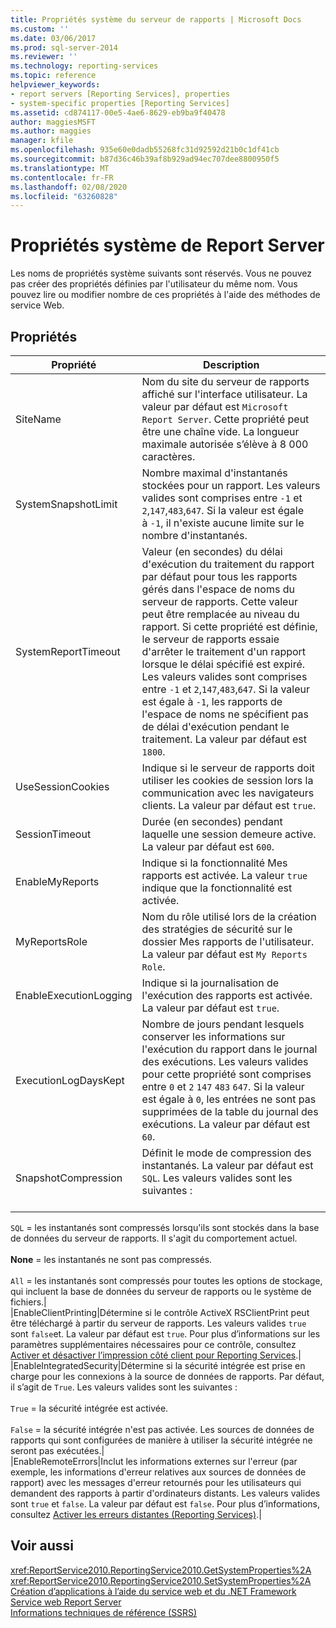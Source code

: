 ```yaml
---
title: Propriétés système du serveur de rapports | Microsoft Docs
ms.custom: ''
ms.date: 03/06/2017
ms.prod: sql-server-2014
ms.reviewer: ''
ms.technology: reporting-services
ms.topic: reference
helpviewer_keywords:
- report servers [Reporting Services], properties
- system-specific properties [Reporting Services]
ms.assetid: cd874117-00e5-4ae6-8629-eb9ba9f40478
author: maggiesMSFT
ms.author: maggies
manager: kfile
ms.openlocfilehash: 935e60e0dadb55268fc31d92592d21b0c1df41cb
ms.sourcegitcommit: b87d36c46b39af8b929ad94ec707dee8800950f5
ms.translationtype: MT
ms.contentlocale: fr-FR
ms.lasthandoff: 02/08/2020
ms.locfileid: "63260828"
---
```

# <a name="report-server-system-properties"></a>Propriétés système de Report Server
  Les noms de propriétés système suivants sont réservés. Vous ne pouvez pas créer des propriétés définies par l'utilisateur du même nom. Vous pouvez lire ou modifier nombre de ces propriétés à l'aide des méthodes de service Web.  
  
## <a name="properties"></a>Propriétés  
  
|Propriété|Description|  
|--------------|-----------------|  
|SiteName|Nom du site du serveur de rapports affiché sur l'interface utilisateur. La valeur par défaut est `Microsoft Report Server`. Cette propriété peut être une chaîne vide. La longueur maximale autorisée s’élève à 8 000 caractères.|  
|SystemSnapshotLimit|Nombre maximal d'instantanés stockées pour un rapport. Les valeurs valides sont comprises entre `-1` et `2`,`147`,`483`,`647`. Si la valeur est égale à `-1`, il n'existe aucune limite sur le nombre d'instantanés.|  
|SystemReportTimeout|Valeur (en secondes) du délai d'exécution du traitement du rapport par défaut pour tous les rapports gérés dans l'espace de noms du serveur de rapports. Cette valeur peut être remplacée au niveau du rapport. Si cette propriété est définie, le serveur de rapports essaie d'arrêter le traitement d'un rapport lorsque le délai spécifié est expiré. Les valeurs valides sont comprises entre `-1` et `2`,`147`,`483`,`647`. Si la valeur est égale à `-1`, les rapports de l'espace de noms ne spécifient pas de délai d'exécution pendant le traitement. La valeur par défaut est `1800`.|  
|UseSessionCookies|Indique si le serveur de rapports doit utiliser les cookies de session lors la communication avec les navigateurs clients. La valeur par défaut est `true`.|  
|SessionTimeout|Durée (en secondes) pendant laquelle une session demeure active. La valeur par défaut est `600`.|  
|EnableMyReports|Indique si la fonctionnalité Mes rapports est activée. La valeur `true` indique que la fonctionnalité est activée.|  
|MyReportsRole|Nom du rôle utilisé lors de la création des stratégies de sécurité sur le dossier Mes rapports de l'utilisateur. La valeur par défaut est `My Reports Role`.|  
|EnableExecutionLogging|Indique si la journalisation de l'exécution des rapports est activée. La valeur par défaut est `true`.|  
|ExecutionLogDaysKept|Nombre de jours pendant lesquels conserver les informations sur l'exécution du rapport dans le journal des exécutions. Les valeurs valides pour cette propriété sont comprises entre `0` et `2` `147` `483` `647`. Si la valeur est égale à `0`, les entrées ne sont pas supprimées de la table du journal des exécutions. La valeur par défaut est `60`.|  
|SnapshotCompression|Définit le mode de compression des instantanés. La valeur par défaut est `SQL`. Les valeurs valides sont les suivantes :<br /><br /> 
  `SQL` = les instantanés sont compressés lorsqu'ils sont stockés dans la base de données du serveur de rapports. Il s'agit du comportement actuel.<br /><br /> **None** = les instantanés ne sont pas compressés.<br /><br /> 
  `All` = les instantanés sont compressés pour toutes les options de stockage, qui incluent la base de données du serveur de rapports ou le système de fichiers.|  
|EnableClientPrinting|Détermine si le contrôle ActiveX RSClientPrint peut être téléchargé à partir du serveur de rapports. Les valeurs valides `true` sont `false`et. La valeur par défaut est `true`. Pour plus d’informations sur les paramètres supplémentaires nécessaires pour ce contrôle, consultez [Activer et désactiver l’impression côté client pour Reporting Services](../../report-server/enable-and-disable-client-side-printing-for-reporting-services.md).|  
|EnableIntegratedSecurity|Détermine si la sécurité intégrée est prise en charge pour les connexions à la source de données de rapports. Par défaut, il s’agit de `True`. Les valeurs valides sont les suivantes :<br /><br /> 
  `True` = la sécurité intégrée est activée.<br /><br /> 
  `False` = la sécurité intégrée n'est pas activée. Les sources de données de rapports qui sont configurées de manière à utiliser la sécurité intégrée ne seront pas exécutées.|  
|EnableRemoteErrors|Inclut les informations externes sur l'erreur (par exemple, les informations d'erreur relatives aux sources de données de rapport) avec les messages d'erreur retournés pour les utilisateurs qui demandent des rapports à partir d'ordinateurs distants. Les valeurs valides sont `true` et `false`. La valeur par défaut est `false`. Pour plus d’informations, consultez [Activer les erreurs distantes &#40;Reporting Services&#41;](../../report-server/enable-remote-errors-reporting-services.md).|  
  
## <a name="see-also"></a>Voir aussi  
 <xref:ReportService2010.ReportingService2010.GetSystemProperties%2A>   
 <xref:ReportService2010.ReportingService2010.SetSystemProperties%2A>   
 [Création d’applications à l’aide du service web et du .NET Framework](building-applications-using-the-web-service-and-the-net-framework.md)   
 [Service web Report Server](../report-server-web-service.md)   
 [Informations techniques de référence &#40;SSRS&#41;](../../technical-reference-ssrs.md)  
  
  
